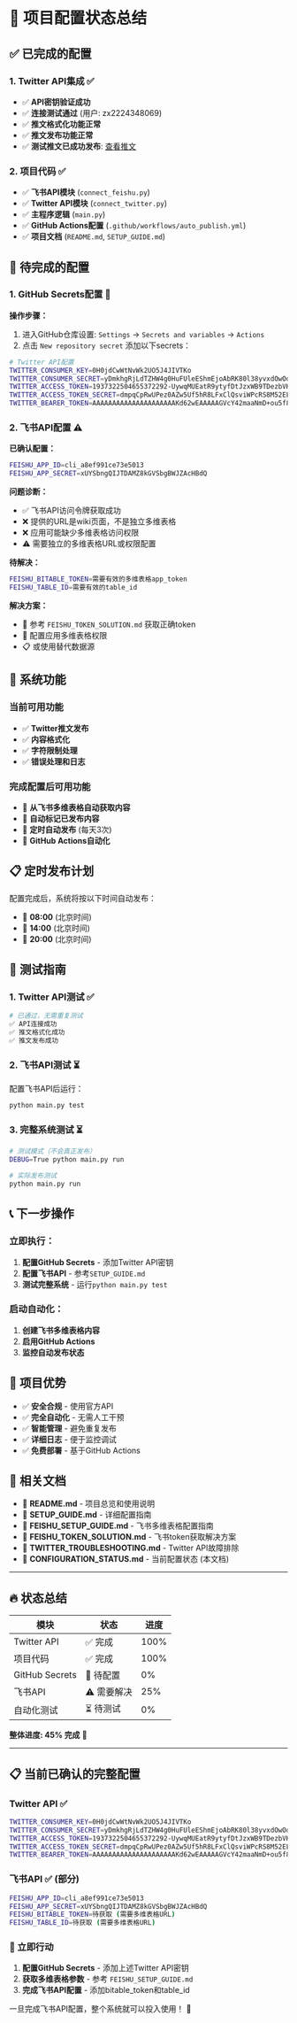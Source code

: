 # 🎯 项目配置状态总结

## ✅ 已完成的配置

### 1. Twitter API集成 ✅
- ✅ **API密钥验证成功**
- ✅ **连接测试通过** (用户: zx2224348069)
- ✅ **推文格式化功能正常**
- ✅ **推文发布功能正常**
- ✅ **测试推文已成功发布**: [查看推文](https://twitter.com/user/status/1942071779339718704)

### 2. 项目代码 ✅
- ✅ **飞书API模块** (`connect_feishu.py`)
- ✅ **Twitter API模块** (`connect_twitter.py`)  
- ✅ **主程序逻辑** (`main.py`)
- ✅ **GitHub Actions配置** (`.github/workflows/auto_publish.yml`)
- ✅ **项目文档** (`README.md`, `SETUP_GUIDE.md`)

## 🔧 待完成的配置

### 1. GitHub Secrets配置 🔄

**操作步骤：**
1. 进入GitHub仓库设置: `Settings` → `Secrets and variables` → `Actions`
2. 点击 `New repository secret` 添加以下secrets：

```bash
# Twitter API配置
TWITTER_CONSUMER_KEY=0H0jdCwWtNvWk2UO5J4JIVTKo
TWITTER_CONSUMER_SECRET=yDmkhgRjLdTZHW4g0HuFUleEShmEjoAbRK80l38yvxdOwOdV4f
TWITTER_ACCESS_TOKEN=1937322504655372292-UywqMUEatR9ytyfDtJzxWB9TDezbVK
TWITTER_ACCESS_TOKEN_SECRET=dmpqCpRwUPez0AZw5Uf5hR8LFxClQsviWPcRS8M52ELh9
TWITTER_BEARER_TOKEN=AAAAAAAAAAAAAAAAAAAAAKd62wEAAAAAGVcY42maaNmD+ou5f8zF7u2LO8k=VJsvtXPWoQtFTsaHq8FRGjiTdejrAen7dFesrwPkeK617qvaeP
```

### 2. 飞书API配置 ⚠️

**已确认配置：**
```bash
FEISHU_APP_ID=cli_a8ef991ce73e5013
FEISHU_APP_SECRET=xUYSbngQIJTDAMZ8kGVSbgBWJZAcHBdQ
```

**问题诊断：**
- ✅ 飞书API访问令牌获取成功
- ❌ 提供的URL是wiki页面，不是独立多维表格
- ❌ 应用可能缺少多维表格访问权限
- ⚠️ 需要独立的多维表格URL或权限配置

**待解决：**
```bash
FEISHU_BITABLE_TOKEN=需要有效的多维表格app_token
FEISHU_TABLE_ID=需要有效的table_id
```

**解决方案：**
- 📖 参考 `FEISHU_TOKEN_SOLUTION.md` 获取正确token
- 🔧 配置应用多维表格权限
- 📋 或使用替代数据源

## 🚀 系统功能

### 当前可用功能
- ✅ **Twitter推文发布**
- ✅ **内容格式化**
- ✅ **字符限制处理**
- ✅ **错误处理和日志**

### 完成配置后可用功能
- 🔄 **从飞书多维表格自动获取内容**
- 🔄 **自动标记已发布内容**
- 🔄 **定时自动发布** (每天3次)
- 🔄 **GitHub Actions自动化**

## 📋 定时发布计划

配置完成后，系统将按以下时间自动发布：
- 🌅 **08:00** (北京时间)
- 🌆 **14:00** (北京时间)  
- 🌙 **20:00** (北京时间)

## 🧪 测试指南

### 1. Twitter API测试 ✅
```bash
# 已通过，无需重复测试
✅ API连接成功
✅ 推文格式化成功
✅ 推文发布成功
```

### 2. 飞书API测试 ⏳
配置飞书API后运行：
```bash
python main.py test
```

### 3. 完整系统测试 ⏳
```bash
# 测试模式（不会真正发布）
DEBUG=True python main.py run

# 实际发布测试
python main.py run
```

## 📞 下一步操作

### 立即执行：
1. **配置GitHub Secrets** - 添加Twitter API密钥
2. **配置飞书API** - 参考`SETUP_GUIDE.md`
3. **测试完整系统** - 运行`python main.py test`

### 启动自动化：
1. **创建飞书多维表格内容**
2. **启用GitHub Actions**
3. **监控自动发布状态**

## 🎉 项目优势

- ✅ **安全合规** - 使用官方API
- ✅ **完全自动化** - 无需人工干预
- ✅ **智能管理** - 避免重复发布
- ✅ **详细日志** - 便于监控调试
- ✅ **免费部署** - 基于GitHub Actions

## 📄 相关文档

- 📖 **README.md** - 项目总览和使用说明
- 📖 **SETUP_GUIDE.md** - 详细配置指南
- 📖 **FEISHU_SETUP_GUIDE.md** - 飞书多维表格配置指南
- 📖 **FEISHU_TOKEN_SOLUTION.md** - 飞书token获取解决方案
- 📖 **TWITTER_TROUBLESHOOTING.md** - Twitter API故障排除
- 📖 **CONFIGURATION_STATUS.md** - 当前配置状态 (本文档)

---

## 🔥 状态总结

| 模块 | 状态 | 进度 |
|------|------|------|
| Twitter API | ✅ 完成 | 100% |
| 项目代码 | ✅ 完成 | 100% |
| GitHub Secrets | 🔄 待配置 | 0% |
| 飞书API | ⚠️ 需要解决 | 25% |
| 自动化测试 | ⏳ 待测试 | 0% |

**整体进度: 45% 完成** 🎯

---

## 📋 当前已确认的完整配置

### Twitter API ✅
```bash
TWITTER_CONSUMER_KEY=0H0jdCwWtNvWk2UO5J4JIVTKo
TWITTER_CONSUMER_SECRET=yDmkhgRjLdTZHW4g0HuFUleEShmEjoAbRK80l38yvxdOwOdV4f
TWITTER_ACCESS_TOKEN=1937322504655372292-UywqMUEatR9ytyfDtJzxWB9TDezbVK
TWITTER_ACCESS_TOKEN_SECRET=dmpqCpRwUPez0AZw5Uf5hR8LFxClQsviWPcRS8M52ELh9
TWITTER_BEARER_TOKEN=AAAAAAAAAAAAAAAAAAAAAKd62wEAAAAAGVcY42maaNmD+ou5f8zF7u2LO8k=VJsvtXPWoQtFTsaHq8FRGjiTdejrAen7dFesrwPkeK617qvaeP
```

### 飞书API ✅ (部分)
```bash
FEISHU_APP_ID=cli_a8ef991ce73e5013
FEISHU_APP_SECRET=xUYSbngQIJTDAMZ8kGVSbgBWJZAcHBdQ
FEISHU_BITABLE_TOKEN=待获取 (需要多维表格URL)
FEISHU_TABLE_ID=待获取 (需要多维表格URL)
```

### 🎯 立即行动
1. **配置GitHub Secrets** - 添加上述Twitter API密钥
2. **获取多维表格参数** - 参考 `FEISHU_SETUP_GUIDE.md`
3. **完成飞书API配置** - 添加bitable_token和table_id

一旦完成飞书API配置，整个系统就可以投入使用！ 🚀 